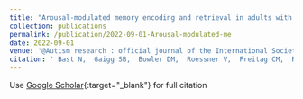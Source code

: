 ```yaml
---
title: "Arousal-modulated memory encoding and retrieval in adults with autism spectrum disorder."
collection: publications
permalink: /publication/2022-09-01-Arousal-modulated-me
date: 2022-09-01
venue: '@Autism research : official journal of the International Society for Autism Research'
citation: ' Bast N,  Gaigg SB,  Bowler DM,  Roessner V,  Freitag CM,  Ring M, &quot;Arousal-modulated memory encoding and retrieval in adults with autism spectrum disorder..&quot; @Autism research : official journal of the International Society for Autism Research, 2022.'
---
```

Use [Google Scholar](https://scholar.google.com/scholar?q=Arousal+modulated+memory+encoding+and+retrieval+in+adults+with+autism+spectrum+disorder.){:target="_blank"} for full citation